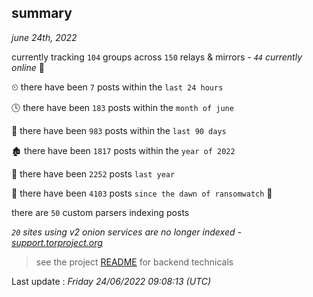 
## summary
_june 24th, 2022_

currently tracking `104` groups across `150` relays & mirrors - _`44` currently online_ 📡

⏲ there have been `7` posts within the `last 24 hours`

🕓 there have been `183` posts within the `month of june`

📅 there have been `983` posts within the `last 90 days`

🏚 there have been `1817` posts within the `year of 2022`

🚀 there have been `2252` posts `last year`

🦕 there have been `4103` posts `since the dawn of ransomwatch` 🐣

there are `50` custom parsers indexing posts

_`20` sites using v2 onion services are no longer indexed - [support.torproject.org](https://support.torproject.org/onionservices/v2-deprecation/)_

> see the project [README](https://github.com/jmousqueton/ransomwatch#readme) for backend technicals



Last update : _Friday 24/06/2022 09:08:13 (UTC)_

